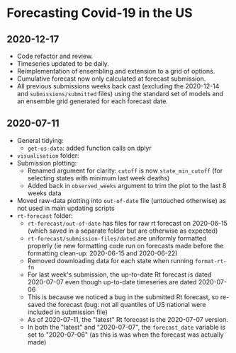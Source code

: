 # Forecasting Covid-19 in the US

## 2020-12-17

* Code refactor and review.
* Timeseries updated to be daily.
* Reimplementation of ensembling and extension to a grid of options.
* Cumulative forecast now only calculated at forecast submission.
* All previous submissions weeks back cast (excluding the 2020-12-14 and `submissions/submitted` files) using the standard set of models and an ensemble grid generated for each forecast date.

## 2020-07-11

- General tidying:
  - `get-us-data`: added function calls on dplyr
- `visualisation` folder:
 - Submission plotting:
   - Renamed argument for clarity: `cutoff` is now `state_min_cutoff` (for selecting states with minimum last week deaths)
   - Added back in `observed_weeks` argument to trim the plot to the last 8 weeks data
 -  Moved raw-data plotting into `out-of-date` file (untouched otherwise) as not used in main updating scripts
- `rt-forecast` folder:
  - `rt-forecast/out-of-date` has files for raw rt forecast on 2020-06-15 (which saved in a separate folder but are otherwise as expected)
  - `rt-forecast/submission-files/dated` are uniformly formatted properly (ie new formatting code run on forecasts made before the formatting clean-up: 2020-06-15 and 2020-06-22)
  - Removed downloading data for each state when running `format-rt-fn`
  - For last week's submission, the up-to-date Rt forecast is dated 2020-07-07 even though up-to-date timeseries are dated 2020-07-06
   - This is because we noticed a bug in the submitted Rt forecast, so re-saved the forecast (bug: not all quantiles of US national were included in submission file)
   - As of 2020-07-11, the "latest" Rt forecast is the 2020-07-07 version.
   - In both the "latest" and "2020-07-07", the `forecast_date` variable is set to "2020-07-06" (as this is was when the forecast was actually made)
